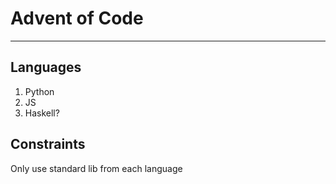 # Advent of Code
---
## Languages
1. Python
2. JS
3. Haskell?

## Constraints
Only use standard lib from each language